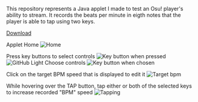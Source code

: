 This repository represents a Java applet I made to test an Osu! player's ability to stream. 
It records the beats per minute in eigth notes that the player is able to tap using two keys.

[Download](https://www.mediafire.com/file/4i1ndcqbdyzei7a/bpmtrainer-1.0.jar/file)

Applet Home
![Home](https://prntscr.com/1qbrv82)

Press key buttons to select controls
![Key button when pressed](https://prntscr.com/1qbry50)
![GitHub Light](https://prntscr.com/1qbry50)
Choose controls
![Key button when chosen](https://prntscr.com/1qbrz15)

Click on the target BPM speed that is displayed to edit it
![Target bpm](https://prntscr.com/1qbs60i)

While hovering over the TAP button, tap either or both of the selected keys to increase recorded "BPM" speed
![Tapping](https://prntscr.com/1qbs1fl)
